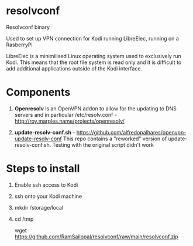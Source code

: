 # resolvconf

Resolvconf binary

Used to set up VPN connection for Kodi running LibreElec, running on a RasberryPi

LibreElec is a minimilised Linux operating system used to exclusively run Kodi. This means that the root file system is read only and it is difficult to add additional applications outside of the Kodi interface.

# Components
 
1) **Openresolv** is an OpenVPN addon to allow for the updating to DNS servers and in particular /etc/resolv.conf - http://roy.marples.name/projects/openresolv/

2) **update-resolv-conf.sh** - https://github.com/alfredopalhares/openvpn-update-resolv-conf This repo contains a "reworked" version of update-resolv-conf.sh. Testing with the original script didn't work

# Steps to install

1) Enable ssh access to Kodi

2) ssh onto your Kodi machine

3)    mkdir /storage/local

4)    cd /tmp
     
      wget https://github.com/RamSailopal/resolvconf/raw/main/resolvconf.zip



